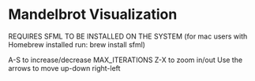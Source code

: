 # Mandelbrot Visualization

REQUIRES SFML TO BE INSTALLED ON THE SYSTEM
(for mac users with Homebrew installed run: brew install sfml)

A-S to increase/decrease MAX_ITERATIONS
Z-X to zoom in/out
Use the arrows to move up-down right-left

